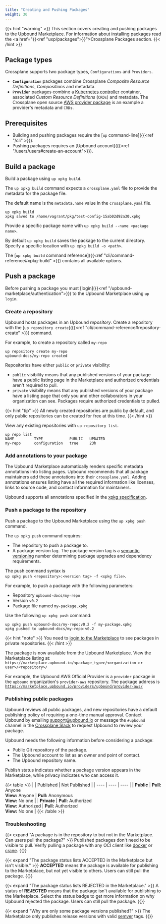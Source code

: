 ```yaml
---
title: "Creating and Pushing Packages"
weight: 30
---
```


{{< hint "warning" >}}
This section covers creating and pushing packages to the Upbound Marketplace. For information about installing packages read the <a href="{{<ref "uxp/packages">}}">Crossplane Packages</a> section.
{{< /hint >}}

## Package types
Crossplane supports two package types, `Configurations` and `Providers`.

* **`Configuration`** packages combine Crossplane _Composite Resource Definitions_, _Compositions_ and metadata. 
* **`Provider`** packages combine a [Kubernetes controller](https://kubernetes.io/docs/concepts/architecture/controller/) container, associated _Custom Resource Definitions_ (`CRDs`) and metadata. The Crossplane open source [AWS provider package](https://github.com/crossplane-contrib/provider-aws/tree/master/package) is an example a provider's metadata and `CRDs`.

## Prerequisites

* Building and pushing packages require the [`up` command-line]({{<ref "/cli" >}}).
* Pushing packages requires an [Upbound account]({{<ref "/users/users#create-an-account">}}).

## Build a package
Build a package using `up xpkg build`. 

The `up xpkg build` command expects a `crossplane.yaml` file to provide the metadata for the package file. 

The default name is the `metadata.name` value in the `crossplane.yaml` file. 

```shell
up xpkg build
xpkg saved to /home/vagrant/pkg/test-config-15ab02d92a30.xpkg
```

Provide a specific package name with `up xpkg build --name <package name>`.

By default `up xpkg build` saves the package to the current directory. Specify a specific location with `up xpkg build -o <path>`.

The [`up xpkg build` command reference]({{<ref "cli/command-reference#xpkg-build" >}}) contains all available options.

## Push a package
Before pushing a package you must [login]({{<ref "/upbound-marketplace/authentication">}}) to the Upbound Marketplace using `up login`.

### Create a repository
Upbound hosts packages in an Upbound _repository_. Create a repository with the [`up repository create`]({{<ref "cli/command-reference#repository-create" >}}) command.

For example, to create a repository called `my-repo`
```shell
up repository create my-repo
upbound-docs/my-repo created
```
Repositories have either `public` or `private` visibility:
* `public` visibility means that any published versions of your package have a public listing page in the Marketplace and authorized credentials aren't required to pull.
* `private` visibility means that any published versions of your package have a listing page that only you and other collaborators in your organization can see. Packages require authorized credentials to pulled.

{{< hint "tip" >}}
All newly created repositories are public by default, and only public repositories can be created for free at this time.
{{< /hint >}}

View any existing repositories with `up repository list`.
```shell
up repo list
NAME         TYPE            PUBLIC   UPDATED
my-repo      configuration   true     23h
```
### Add annotations to your package
The Upbound Marketplace automatically renders specific metadata annotations into listing pages. Upbound recommends that all package maintainers add these annotations into their `crossplane.yaml`. Adding annotations ensures listing have all the required information like licenses, links to source code, and contact information for maintainers.

Upbound supports all annotations specified in the <a href="https://docs.crossplane.io/latest/reference/xpkg/#object-annotations">xpkg specification</a>.

### Push a package to the repository
Push a package to the Upbound Marketplace using the `up xpkg push` command.

The `up xpkg push` command requires:
* The repository to push a package to.
* A package version tag. The package version tag is a <a href="https://semver.org/">semantic versioning</a> number determining package upgrades and dependency requirements.

The push command syntax is  
`up xpkg push <repository>:<version tag> -f <xpkg file>`.

For example, to push a package with the following parameters:
* Repository `upbound-docs/my-repo`
* Version `v0.2`
* Package file named `my-package.xpkg`

Use the following `up xpkg push` command:

```shell
up xpkg push upbound-docs/my-repo:v0.2 -f my-package.xpkg
xpkg pushed to upbound-docs/my-repo:v0.2
```

{{< hint "note" >}}
You need to <a href="https://accounts.upbound.io/login">login to the Marketplace</a> to see packages in private repositories.
{{< /hint >}}

The package is now available from the Upbound Marketplace. View the Marketplace listing at:
`https://marketplace.upbound.io/<package_type>/<organization or user>/<repository>/`

For example, the Upbound AWS Official Provider is a `provider` package in the `upbound` organization's `provider-aws` repository. The package address is <a href="https://marketplace.upbound.io/providers/upbound/provider-aws/">`https://marketplace.upbound.io/providers/upbound/provider-aws/`</a>

### Publishing public packages

Upbound reviews all public packages, and new repositories have a default publishing policy of requiring a one-time manual approval. Contact Upbound by emailing support@upbound.io or message the `#upbound` channel in the [Crossplane Slack](https://slack.crossplane.io/) to request Upbound to review your package.

Upbound needs the following information before considering a package:
* Public Git repository of the package.
* The Upbound account to list as an owner and point of contact.
* The Upbound repository name.

Publish status indicates whether a package version appears in the Marketplace, while privacy indicates who can access it.

{{< table >}}
| | Published | Not Published |
| ---- | ---- | ---- | 
| <b>Public</b> | **Pull:** Anyone<br>**View:** Anyone | **Pull:** Anonymous<br>**View:** No one | 
| <b>Private</b> | **Pull:** Authorized<br>**View:** Authorized | **Pull:** Authorized<br>**View:** No one | 
{{< /table >}}

### Troubleshooting

{{< expand "A package is in the repository to but not in the Marketplace. Can users pull the package?" >}}
Published packages don't need to be visible to pull. Verify pulling a package with any OCI client like [docker](https://docs.docker.com/get-docker/) or [crane](https://github.com/google/go-containerregistry/blob/main/cmd/crane/README.md).
{{</expand >}}

{{< expand "The package status lists ACCEPTED in the Marketplace but isn't visible." >}}
__ACCEPTED__ means the package is available for publishing to the Marketplace, but not yet visible to others. Users can still pull the package.
{{</expand >}}

{{< expand "The package status lists REJECTED in the Marketplace." >}}
A status of __REJECTED__ means that the package isn't available for publishing to the Marketplace. Select the status badge to get more information on why Upbound rejected the package. Users can still pull the package.
{{</expand >}}

{{< expand "Why are only some package versions published?" >}}
The Marketplace only publishes release versions with valid [semver](https://semver.org/) tags.
{{</expand >}}